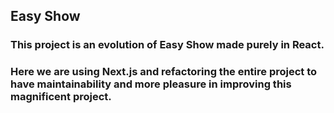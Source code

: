 ## Easy Show

### This project is an evolution of Easy Show made purely in React.
### Here we are using Next.js and refactoring the entire project to have maintainability and more pleasure in improving this magnificent project.
